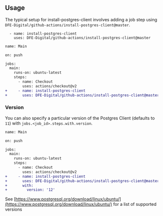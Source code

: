 ## Usage

The typical setup for install-postgres-client involves adding a job step using `DFE-Digital/github-actions/install-postgres-client@master`.

      - name: install-postgres-client
        uses: DFE-Digital/github-actions/install-postgres-client@master

```diff
name: Main

on: push

jobs:
  main:
    runs-on: ubuntu-latest
    steps:
      - name: Checkout
        uses: actions/checkout@v2
+     - name: install-postgres-client
+       uses: DFE-Digital/github-actions/install-postgres-client@master
```

### Version

You can also specify a particular version of the Postgres Client (defaults to `11`) with `jobs.<job_id>.steps.with.version`.

```diff
name: Main

on: push

jobs:
  main:
    runs-on: ubuntu-latest
    steps:
      - name: Checkout
        uses: actions/checkout@v2
+     - name: install-postgres-client
+       uses: DFE-Digital/github-actions/install-postgres-client@master
+       with:
+         version: '12'
```

See [https://www.postgresql.org/download/linux/ubuntu/](https://www.postgresql.org/download/linux/ubuntu/) for a list of supported versions
